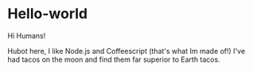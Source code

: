 # Hello-world

Hi Humans!

Hubot here, I like Node.js and Coffeescript (that's what Im made of!)
I've had tacos on the moon and find them far superior to Earth tacos.
